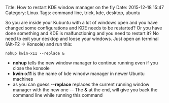 Title: How to restart KDE window manager on the fly
Date: 2015-12-18 15:47
Category: Linux
Tags: command line, trick, kde, desktop, ubuntu

So you are inside your Kubuntu with a lot of windows open and you have changed some configurations and KDE needs to be restarted? Or you have done something and KDE is malfunctioning and you need to restart it? No need to exit your desktop and loose your windows. Just open an terminal (Alt-F2 -> Konsole) and run this:

````
nohup kwin-x11 --replace &
````

- **nohup** tells the new window manager to continue running even if you close the konsole
- **kwin-x11** is the name of kde winodw manager in newer Ubuntu machines
- as you can guess **--replace** replaces the current running window manager with the new one
-- The **&** at the end, will give you back the command line while running this command
